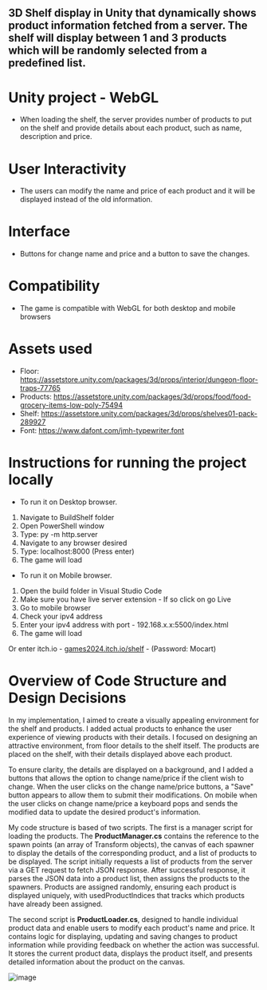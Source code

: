 ## 3D Shelf display in Unity that dynamically shows product information fetched from a server. The shelf will display between 1 and 3 products which will be randomly selected from a predefined list.

# Unity project - WebGL
- When loading the shelf, the server provides number of products to put on the shelf and provide details about each product, such as name, description and price.

# User Interactivity
- The users can modify the name and price of each product and it will be displayed instead of the old information.

# Interface
- Buttons for change name and price and a button to save the changes.

# Compatibility
- The game is compatible with WebGL for both desktop and mobile browsers

# Assets used
- Floor: https://assetstore.unity.com/packages/3d/props/interior/dungeon-floor-traps-77765 
- Products: https://assetstore.unity.com/packages/3d/props/food/food-grocery-items-low-poly-75494
- Shelf: https://assetstore.unity.com/packages/3d/props/shelves01-pack-289927
- Font: https://www.dafont.com/jmh-typewriter.font

# Instructions for running the project locally
- To run it on Desktop browser.
1.  Navigate to BuildShelf folder
2.  Open PowerShell window
3.  Type: py -m http.server
4.  Navigate to any browser desired
5.  Type: localhost:8000 (Press enter)
6.  The game will load

- To run it on Mobile browser.
1. Open the build folder in Visual Studio Code
2. Make sure you have live server extension - If so click on go Live
3. Go to mobile browser
4. Check your ipv4 address
5. Enter your ipv4 address with port - 192.168.x.x:5500/index.html
6. The game will load

Or enter itch.io - [games2024.itch.io/shelf](https://games2024.itch.io/shelf) - (Password: Mocart)

# Overview of Code Structure and Design Decisions
In my implementation, I aimed to create a visually appealing environment for the shelf and products. I added actual products to enhance the user experience of viewing products with their details.
I focused on designing an attractive environment, from floor details to the shelf itself. The products are placed on the shelf, with their details displayed above each product.

To ensure clarity, the details are displayed on a background, and I added a buttons that allows the option to change name/price if the client wish to change.
When the user clicks on the change name/price buttons, a "Save" button appears to allow them to submit their modifications.
On mobile when the user clicks on change name/price a keyboard pops and sends the modified data to update the desired product's information.

My code structure is based of two scripts.
The first is a manager script for loading the products.
The **ProductManager.cs** contains the reference to the spawn points (an array of Transform objects), the canvas of each spawner to display the details of the corresponding product, and a list of products to be displayed.
The script initially requests a list of products from the server via a GET request to fetch JSON response. After successful response, it parses the JSON data into a product list, then assigns the products to the spawners. Products are assigned randomly, ensuring each product is displayed uniquely, with usedProductIndices that tracks which products have already been assigned. 

The second script is **ProductLoader.cs**, designed to handle individual product data and enable users to modify each product's name and price.
It contains logic for displaying, updating and saving changes to product information while providing feedback on whether the action was successful.
It stores the current product data, displays the product itself, and presents detailed information about the product on the canvas. 

![image](https://github.com/user-attachments/assets/3db53556-72e8-4233-a037-ac3eea6f6ec4)
